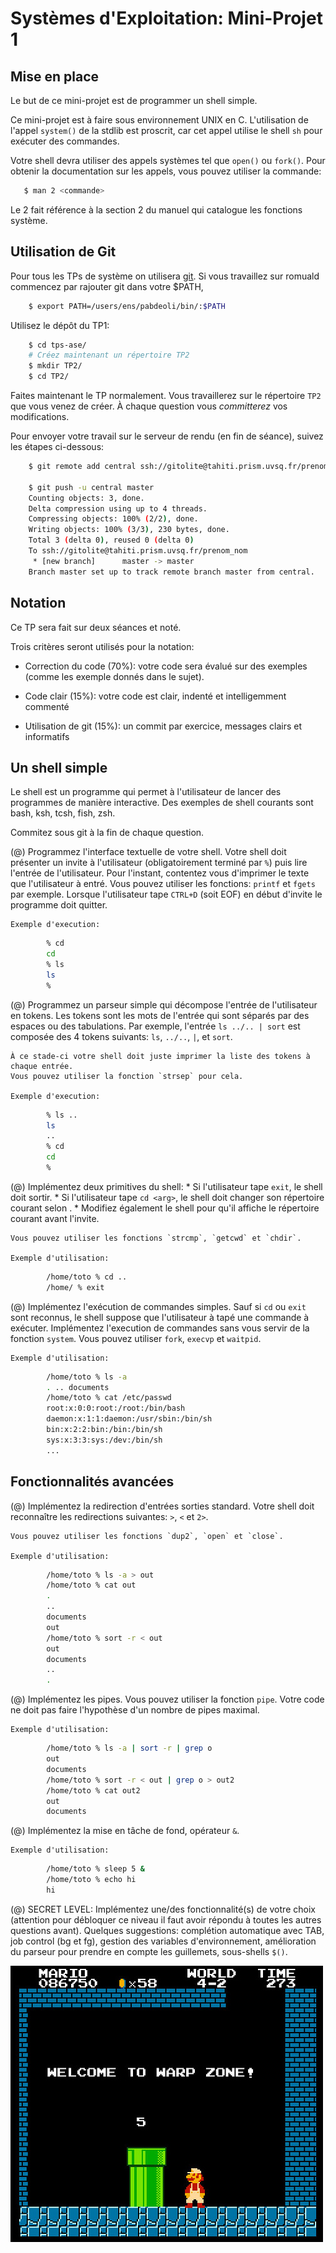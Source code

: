 Systèmes d'Exploitation: Mini-Projet 1
======================================

Mise en place
-------------

Le but de ce mini-projet est de programmer un shell simple.

Ce mini-projet est à faire sous environnement UNIX en C.
L'utilisation de l'appel `system()` de la stdlib est proscrit, car
cet appel utilise le shell `sh` pour exécuter des commandes.

Votre shell devra utiliser des appels systèmes tel que `open()` ou `fork()`.
Pour obtenir la documentation sur les appels, vous pouvez utiliser la commande:

```bash
   $ man 2 <commande>
```

Le 2 fait référence à la section 2 du manuel qui catalogue les fonctions système.

Utilisation de Git
------------------

Pour tous les TPs de système on utilisera [git](http://git-scm.com).
Si vous travaillez sur romuald commencez par rajouter git dans votre $PATH,

```bash
    $ export PATH=/users/ens/pabdeoli/bin/:$PATH
```


Utilisez le dépôt du TP1:

```bash
    $ cd tps-ase/
    # Créez maintenant un répertoire TP2
    $ mkdir TP2/
    $ cd TP2/
```

Faites maintenant le TP normalement. Vous travaillerez sur le répertoire ```TP2``` que vous
venez de créer. À chaque question vous *committerez* vos modifications.

Pour envoyer votre travail sur le serveur de rendu (en fin de séance), suivez les étapes ci-dessous:

```bash
    $ git remote add central ssh://gitolite@tahiti.prism.uvsq.fr/prenom_nom

    $ git push -u central master
    Counting objects: 3, done.
    Delta compression using up to 4 threads.
    Compressing objects: 100% (2/2), done.
    Writing objects: 100% (3/3), 230 bytes, done.
    Total 3 (delta 0), reused 0 (delta 0)
    To ssh://gitolite@tahiti.prism.uvsq.fr/prenom_nom
     * [new branch]      master -> master
    Branch master set up to track remote branch master from central.
```

Notation
--------

Ce TP sera fait sur deux séances et noté.

Trois critères seront utilisés pour la notation:

* Correction du code (70%): votre code sera évalué sur des exemples (comme
  les exemple donnés dans le sujet).

* Code clair (15%): votre code est clair, indenté et intelligemment commenté

* Utilisation de git (15%): un commit par exercice, messages clairs et informatifs

Un shell simple
---------------

Le shell est un programme qui permet à l'utilisateur de lancer des programmes
de manière interactive. Des exemples de shell courants sont bash, ksh, tcsh,
fish, zsh.

Commitez sous git à la fin de chaque question.

(@) Programmez l'interface textuelle de votre shell.
    Votre shell doit présenter un invite à l'utilisateur (obligatoirement terminé par `%`)
    puis lire l'entrée de l'utilisateur.
    Pour l'instant, contentez vous d'imprimer le texte que l'utilisateur
    à entré.
    Vous pouvez utiliser les fonctions: `printf` et `fgets` par exemple.
    Lorsque l'utilisateur tape `CTRL+D` (soit EOF) en début d'invite le
    programme doit quitter.

    Exemple d'execution:

```bash
        % cd
        cd
        % ls
        ls
        %
```


(@) Programmez un parseur simple qui décompose l'entrée de l'utilisateur
    en tokens. Les tokens sont les mots de l'entrée qui sont séparés par
    des espaces ou des tabulations.
    Par exemple, l'entrée `ls ../.. | sort` est composée des 4 tokens suivants:
    `ls`, `../..`, `|`, et `sort`.

    À ce stade-ci votre shell doit juste imprimer la liste des tokens à chaque entrée.
    Vous pouvez utiliser la fonction `strsep` pour cela.

    Exemple d'execution:

```bash
        % ls ..
        ls
        ..
        % cd
        cd
        %
```


(@) Implémentez deux primitives du shell:
    * Si l'utilisateur tape `exit`, le shell doit sortir.
    * Si l'utilisateur tape `cd <arg>`, le shell doit changer son
      répertoire courant selon <arg>.
    * Modifiez également le shell pour qu'il affiche le répertoire
      courant avant l'invite.

    Vous pouvez utiliser les fonctions `strcmp`, `getcwd` et `chdir`.

    Exemple d'utilisation:

```bash
        /home/toto % cd ..
        /home/ % exit
```


(@) Implémentez l'exécution de commandes simples.
    Sauf si `cd` ou `exit` sont reconnus, le shell suppose que l'utilisateur
    à tapé une commande à exécuter.
    Implémentez l'execution de commandes sans vous servir de la fonction `system`.
    Vous pouvez utiliser `fork`, `execvp` et `waitpid`.

    Exemple d'utilisation:

```bash
        /home/toto % ls -a
        . .. documents
        /home/toto % cat /etc/passwd
        root:x:0:0:root:/root:/bin/bash
        daemon:x:1:1:daemon:/usr/sbin:/bin/sh
        bin:x:2:2:bin:/bin:/bin/sh
        sys:x:3:3:sys:/dev:/bin/sh
        ...
```


Fonctionnalités avancées
------------------------

(@) Implémentez la redirection d'entrées sorties standard. Votre shell
    doit reconnaître les redirections suivantes: `>`, `<` et `2>`.

    Vous pouvez utiliser les fonctions `dup2`, `open` et `close`.

    Exemple d'utilisation:

``` bash
        /home/toto % ls -a > out
        /home/toto % cat out
        .
        ..
        documents
        out
        /home/toto % sort -r < out
        out
        documents
        ..
        .
```


(@) Implémentez les pipes.
    Vous pouvez utiliser la fonction `pipe`.
    Votre code ne doit pas faire l'hypothèse d'un nombre de pipes maximal.

    Exemple d'utilisation:

```bash
        /home/toto % ls -a | sort -r | grep o
        out
        documents
        /home/toto % sort -r < out | grep o > out2
        /home/toto % cat out2
        out
        documents
```


(@) Implémentez la mise en tâche de fond, opérateur `&`.

    Exemple d'utilisation:

```bash
        /home/toto % sleep 5 &
        /home/toto % echo hi
        hi
```

(@) SECRET LEVEL: Implémentez une/des fonctionnalité(s) de votre choix (attention
    pour débloquer ce niveau il faut avoir répondu à toutes les autres questions
    avant). Quelques suggestions: complétion automatique avec TAB, job control
    (bg et fg), gestion des variables d'environnement, amélioration du parseur
    pour prendre en compte les guillemets, sous-shells `$()`.

![Secret Level](mario.jpg)
